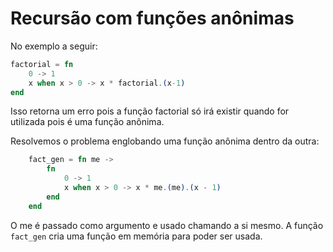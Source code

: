 # Recursão com funções anônimas

No exemplo a seguir:

```elixir
factorial = fn
    0 -> 1
    x when x > 0 -> x * factorial.(x-1)
end
```

Isso retorna um erro pois a função factorial só irá existir quando for utilizada pois é uma função anônima.

Resolvemos o problema englobando uma função anônima dentro da outra:
```elixir
    fact_gen = fn me ->
        fn
            0 -> 1
            x when x > 0 -> x * me.(me).(x - 1)
        end
    end
```

O me é passado como argumento e usado chamando a si mesmo. A função `fact_gen` cria uma função em memória para poder ser usada.